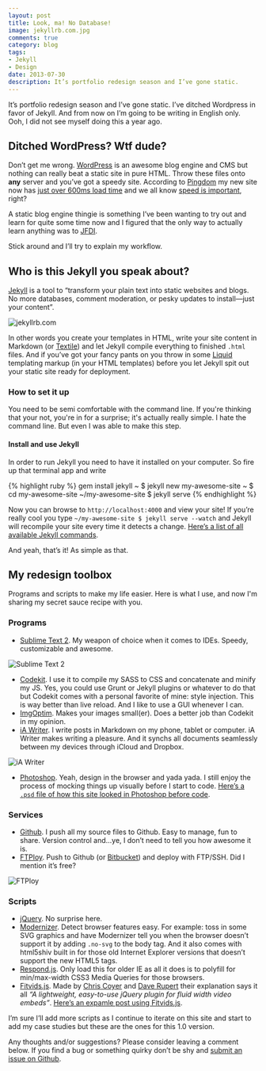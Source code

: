 ```yaml
---
layout: post
title: Look, ma! No Database!
image: jekyllrb.com.jpg
comments: true
category: blog
tags:
- Jekyll
- Design
date: 2013-07-30
description: It’s portfolio redesign season and I’ve gone static.
---
```


It’s portfolio redesign season and I’ve gone static. I’ve ditched Wordpress in favor of Jekyll. And from now on I’m going to be writing in English only. Ooh, I did not see myself doing this a year ago.

## Ditched WordPress? Wtf dude?

Don’t get me wrong. [WordPress](http://wordpress.org/) is an awesome blog engine and CMS but nothing can really beat a static site in pure HTML. Throw these files onto **any** server and you’ve got a speedy site. According to [Pingdom](https://www.pingdom.com/) my new site now has [just over 600ms load time](http://tools.pingdom.com/fpt/#!/ThiqZ/http://davidpaulsson.se/) and we all know [speed is important](https://developers.google.com/speed/), right?

A static blog engine thingie is something I’ve been wanting to try out and learn for quite some time now and I figured that the only way to actually learn anything was to [JFDI](http://www.urbandictionary.com/define.php?term=JFDI).

Stick around and I’ll try to explain my workflow.

## Who is this Jekyll you speak about?

[Jekyll](http://jekyllrb.com/) is a tool to “transform your plain text into static websites and blogs. No more databases, comment moderation, or pesky updates to install—just your content”.

![jekyllrb.com](/img//jekyllrb.com.jpg)

In other words you create your templates in HTML, write your site content in Markdown (or [Textile](http://textile.sitemonks.com/)) and let Jekyll compile everything to finished `.html` files. And if you’ve got your fancy pants on you throw in some [Liquid](http://wiki.shopify.com/Liquid) templating markup (in your HTML templates) before you let Jekyll spit out your static site ready for deployment.

### How to set it up

You need to be semi comfortable with the command line. If you're thinking that your not, you're in for a surprise; it's actually really simple. I hate the command line. But even I was able to make this step.

#### Install and use Jekyll

In order to run Jekyll you need to have it installed on your computer. So fire up that terminal app and write

{% highlight ruby %}
gem install jekyll
~ $ jekyll new my-awesome-site
~ $ cd my-awesome-site
~/my-awesome-site $ jekyll serve
{% endhighlight %}

Now you can browse to `http://localhost:4000` and view your site! If you’re really cool you type `~/my-awesome-site $ jekyll serve --watch` and Jekyll will recompile your site every time it detects a change. [Here’s a list of all available Jekyll commands](http://jekyllrb.com/docs/usage/).

And yeah, that’s it! As simple as that.

## My redesign toolbox

Programs and scripts to make my life easier. Here is what I use, and now I'm sharing my secret sauce recipe with you.

### Programs

* [Sublime Text 2](http://www.sublimetext.com/2). My weapon of choice when it comes to IDEs. Speedy, customizable and awesome.

![Sublime Text 2](/img//sublimetext.jpg)

* [Codekit](http://incident57.com/codekit/). I use it to compile my SASS to CSS and concatenate and minify my JS.  Yes, you could use Grunt or Jekyll plugins or whatever to do that but Codekit comes with a personal favorite of mine: style injection. This is way better than live reload. And I like to use a GUI whenever I can.
* [ImgOptim](http://imageoptim.com/). Makes your images small(er). Does a better job than Codekit in my opinion.
* [iA Writer](http://www.iawriter.com/). I write posts in Markdown on my phone, tablet or computer. iA Writer makes writing a pleasure. And it synchs all documents seamlessly between my devices through iCloud and Dropbox.

![iA Writer](/img//iawriter.jpg)

* [Photoshop](http://www.photoshop.com/). Yeah, design in the browser and yada yada. I still enjoy the process of mocking things up visually before I start to code. [Here’s a `.psd` file of how this site looked in Photoshop before code](http://davidpaulsson.se/img//davidpaulsson_se-large.psd.zip).

### Services

* [Github](https://github.com/). I push all my source files to Github. Easy to manage, fun to share. Version control and…ye, I don’t need to tell you how awesome it is.
* [FTPloy](http://ftploy.com/). Push to Github (or [Bitbucket](https://bitbucket.org/)) and deploy with FTP/SSH. Did I mention it’s free?

![FTPloy](/img//ftploy.jpg)

### Scripts

* [jQuery](http://jquery.com/). No surprise here.
* [Modernizer](http://modernizr.com/). Detect browser features easy. For example: toss in some SVG graphics and have Modernizer tell you when the browser doesn’t support it by adding `.no-svg` to the body tag. And it also comes with html5shiv built in for those old Internet Explorer versions that doesn’t support the new HTML5 tags.
* [Respond.js](https://github.com/scottjehl/Respond). Only load this for older IE as all it does is to polyfill for min/max-width CSS3 Media Queries for those browsers.
* [Fitvids.js](http://fitvidsjs.com/). Made by [Chris Coyer](http://chriscoyier.net/) and [Dave Rupert](http://daverupert.com/) their explanation says it all *“A lightweight, easy-to-use jQuery plugin for fluid width video embeds”*. [Here’s an expamle post using Fitvids.js](http://davidpaulsson.se/fem-minuter-fran-mitt-brollop/).

I’m sure I’ll add more scripts as I continue to iterate on this site and start to add my case studies but these are the ones for this 1.0 version.

Any thoughts and/or suggestions? Please consider leaving a comment below. If you find a bug or something quirky don’t be shy and [submit an issue on Github](https://github.com/davidpaulsson/davidpaulsson.se).
